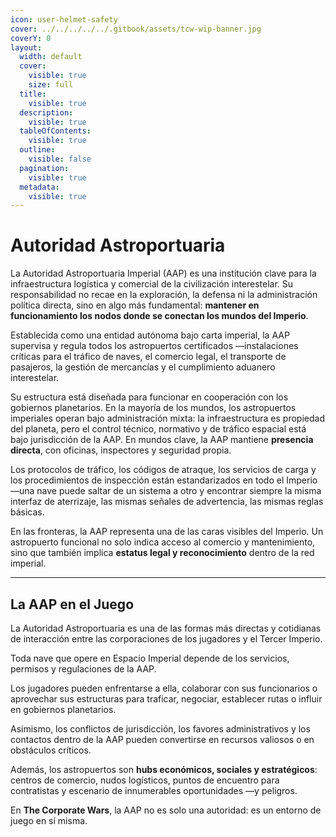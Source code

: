 ```yaml
---
icon: user-helmet-safety
cover: ../../../../../.gitbook/assets/tcw-wip-banner.jpg
coverY: 0
layout:
  width: default
  cover:
    visible: true
    size: full
  title:
    visible: true
  description:
    visible: true
  tableOfContents:
    visible: true
  outline:
    visible: false
  pagination:
    visible: true
  metadata:
    visible: true
---
```


# Autoridad Astroportuaria

La Autoridad Astroportuaria Imperial (AAP) es una institución clave para la infraestructura logística y comercial de la civilización interestelar. Su responsabilidad no recae en la exploración, la defensa ni la administración política directa, sino en algo más fundamental: **mantener en funcionamiento los nodos donde se conectan los mundos del Imperio**.

Establecida como una entidad autónoma bajo carta imperial, la AAP supervisa y regula todos los astropuertos certificados —instalaciones críticas para el tráfico de naves, el comercio legal, el transporte de pasajeros, la gestión de mercancías y el cumplimiento aduanero interestelar.

Su estructura está diseñada para funcionar en cooperación con los gobiernos planetarios. En la mayoría de los mundos, los astropuertos imperiales operan bajo administración mixta: la infraestructura es propiedad del planeta, pero el control técnico, normativo y de tráfico espacial está bajo jurisdicción de la AAP. En mundos clave, la AAP mantiene **presencia directa**, con oficinas, inspectores y seguridad propia.

Los protocolos de tráfico, los códigos de atraque, los servicios de carga y los procedimientos de inspección están  estandarizados en todo el Imperio —una nave puede saltar de un sistema a otro y encontrar siempre la misma interfaz de aterrizaje, las mismas señales de advertencia, las mismas reglas básicas.

En las fronteras, la AAP representa una de las caras visibles del Imperio. Un astropuerto funcional no solo indica acceso al comercio y mantenimiento, sino que también implica **estatus legal y reconocimiento** dentro de la red imperial.

***

## La AAP en el Juego

La Autoridad Astroportuaria es una de las formas más directas y cotidianas de interacción entre las corporaciones de los jugadores y el Tercer Imperio.

Toda nave que opere en Espacio Imperial depende de los servicios, permisos y regulaciones de la AAP.

Los jugadores pueden enfrentarse a ella, colaborar con sus funcionarios o aprovechar sus estructuras para traficar, negociar, establecer rutas o influir en gobiernos planetarios.

Asimismo, los conflictos de jurisdicción, los favores administrativos y los contactos dentro de la AAP pueden convertirse en recursos valiosos o en obstáculos críticos.

Además, los astropuertos son **hubs económicos, sociales y estratégicos**: centros de comercio, nudos logísticos, puntos de encuentro para contratistas y escenario de innumerables oportunidades —y peligros.

En **The Corporate Wars**, la AAP no es solo una autoridad: es un entorno de juego en sí misma.
